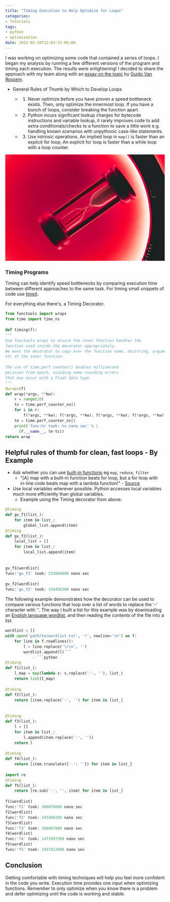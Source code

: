 ```yaml
---
title: "Timing Execution to Help Optimize for Loops"
categories:
- Tutorials
tags:
- python
- optimization
date: 2022-02-10T22:03:13-05:00
---
```


I was working on optimizing some code that contained a series of loops. I began my analysis by running a few different versions of the program and timing each execution. The results were enlightening! I decided to share the approach with my team along with an [essay on the topic](https://www.python.org/doc/essays/list2str/) by [Guido Van Rossem](https://gvanrossum.github.io/).

- General Rules of Thumb by Which to Develop Loops
  
    - 1) Never optimize before you have proven a speed bottleneck exists. Then, only optimize the innermost loop. If you have a bunch of loops, consider breaking the function apart.
    - 2) Python incurs significant lookup charges for bytecode instructions and variable lookup, it rarely improves code to add extra conditionals/checks to a function to save a little work e.g. handling known scenarios with unpythonic case-like statements.
    - 3) Use intrinsic operations. An implied loop in `map()` is faster than an explicit for loop; An explicit for loop is faster than a while loop with a loop counter.
    
![Photo by Daniele Franchi on Unsplash](/daniele-franchi-WyJ0rahs_2k-unsplash.jpg)

### Timing Programs
Timing can help identify speed bottlenecks by comparing execution time between different approaches to the same task.
For timing small snippets of code use [timeit](https://docs.python.org/3/library/timeit.html?highlight=timeit).

For everything else there's, a Timing Decorator.

```python
from functools import wraps
from time import time_ns

def timing(f):
"""
Use functools wraps to ensure the inner function handles the
function used inside the decorator appropriately. 
We want the decorator to copy over the function name, docstring, arguments list,
etc of the inner function.

The use of time.perf_counter() enables millisecond 
pecision from epoch, avoiding some rounding errors 
that may occur with a Float data type.
"""
@wraps(f)
def wrap(*args, **kw):
    r = range(10)
    ts = time.perf_counter_ns()
    for i in r:
        f(*args, **kw); f(*args, **kw); f(*args, **kw); f(*args, **kw); f(*args, **kw)
    te = time.perf_counter_ns()
    print('func:%r took: %s nano sec' % \
      (f.__name__, te-ts))
return wrap
```    

## Helpful rules of thumb for clean, fast loops - By Example
- Ask whether you can use [built-in functions](https://docs.python.org/3.10/library/functions.html?highlight=built#map) eg `map`, `reduce`, `filter`
    - "[A] map with a built-in function beats for loop, but a for loop with in-line code beats map with a lambda function!" - [Source](https://www.python.org/doc/essays/list2str/)
- Use local variables wherever possible. Python accesses local variables much more efficiently than global variables.
    - Example using the Timing decorator from above:
```python
@timing
def gv_f1(list_):
    for item in list_:
        global_list.append(item)
@timing
def gv_f2(list_):
    local_list = []
    for item in list_:
        local_list.append(item)


gv_f1(wordlist)
func:'gv_f1' took: 233604000 nano sec

gv_f2(wordlist)
func:'gv_f2' took: 154450300 nano sec
```


The following example demonstrates how the decorator can be used to compare various functions that loop over a list of words to replace the '-' character with ''. 
The way I built a list for this example was by downloading an [English language wordlist](http://www-personal.umich.edu/~jlawler/wordlist.html), and then reading the contents of the file into a list.

```python
wordlist = []
with open('path/to/wordlist.txt', 'r', newline='\n') as f:
    for line in f.readlines():
        l = line.replace('\r\n', '')
        wordlist.append(l)``` 
            - ```python
@timing
def f1(list_):    
    l_map = map(lambda s: s.replace('-', ''), list_)
    return list(l_map)

@timing
def f2(list_):
    return [item.replace('-', '') for item in list_]
        

@timing
def f3(list_):
    l = []
    for item in list_:
        l.append(item.replace('-', ''))
    return l
  
@timing
def f4(list_):
    return [item.translate({'-': ''}) for item in list_]

import re
@timing
def f5(list_):
    return [re.sub('-', '', item) for item in list_]

f1(wordlist)
func:'f1' took: 386078600 nano sec
f2(wordlist)
func:'f2' took: 243369200 nano sec
f3(wordlist)
func:'f3' took: 306987800 nano sec
f4(wordlist)
func:'f4' took: 1471997300 nano sec
f5(wordlist)
func:'f5' took: 1957422600 nano sec
```

## Conclusion
Getting comfortable with timing techniques will help you feel more confident in the code you write. Execution time provides one input when optimizing functions. Remember to only optimize when you know there is a problem and defer optimizing until the code is working and stable.
